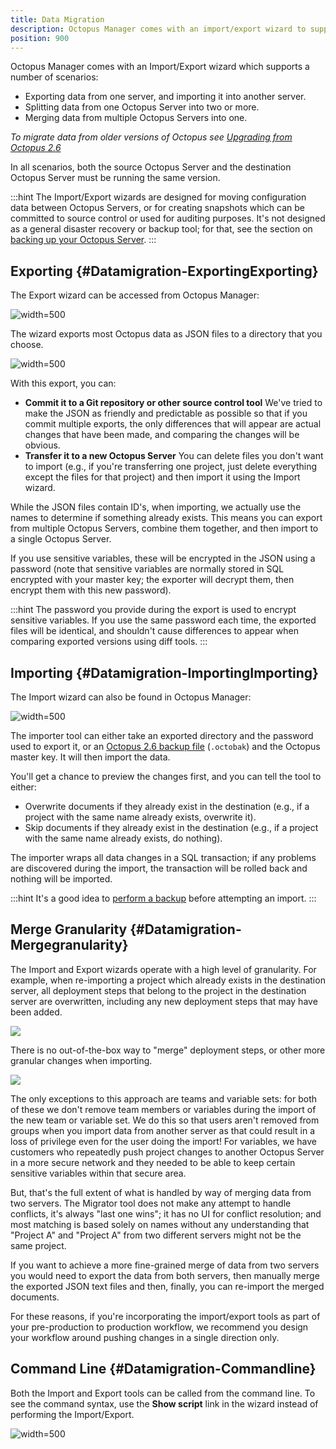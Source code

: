 ```yaml
---
title: Data Migration
description: Octopus Manager comes with an import/export wizard to support moving data between Octopus instances.
position: 900
---
```


Octopus Manager comes with an Import/Export wizard which supports a number of scenarios:

- Exporting data from one server, and importing it into another server.
- Splitting data from one Octopus Server into two or more.
- Merging data from multiple Octopus Servers into one.

*To migrate data from older versions of Octopus see [Upgrading from Octopus 2.6](/docs/administration/upgrading/upgrading-from-octopus-2.6/index.md)*

In all scenarios, both the source Octopus Server and the destination Octopus Server must be running the same version.

:::hint
The Import/Export wizards are designed for moving configuration data between Octopus Servers, or for creating snapshots which can be committed to source control or used for auditing purposes. It's not designed as a general disaster recovery or backup tool; for that, see the section on [backing up your Octopus Server](/docs/administration/backup-and-restore.md).
:::

## Exporting {#Datamigration-ExportingExporting}

The Export wizard can be accessed from Octopus Manager:

![](/docs/images/3048141/3278071.png "width=500")

The wizard exports most Octopus data as JSON files to a directory that you choose.

![](/docs/images/3048141/3278073.png "width=500")

With this export, you can:

- **Commit it to a Git repository or other source control tool** We've tried to make the JSON as friendly and predictable as possible so that if you commit multiple exports, the only differences that will appear are actual changes that have been made, and comparing the changes will be obvious.
- **Transfer it to a new Octopus Server** You can delete files you don't want to import (e.g., if you're transferring one project, just delete everything except the files for that project) and then import it using the Import wizard.

While the JSON files contain ID's, when importing, we actually use the names to determine if something already exists. This means you can export from multiple Octopus Servers, combine them together, and then import to a single Octopus Server.

If you use sensitive variables, these will be encrypted in the JSON using a password (note that sensitive variables are normally stored in SQL encrypted with your master key; the exporter will decrypt them, then encrypt them with this new password).

:::hint
The password you provide during the export is used to encrypt sensitive variables. If you use the same password each time, the exported files will be identical, and shouldn't cause differences to appear when comparing exported versions using diff tools.
:::

## Importing {#Datamigration-ImportingImporting}

The Import wizard can also be found in Octopus Manager:

![](/docs/images/3048141/3278070.png "width=500")

The importer tool can either take an exported directory and the password used to export it, or an [Octopus 2.6 backup file](/docs/administration/data-migration.md#Datamigration-ImportingImporting) (`.octobak`) and the Octopus master key. It will then import the data.

You'll get a chance to preview the changes first, and you can tell the tool to either:

- Overwrite documents if they already exist in the destination (e.g., if a project with the same name already exists, overwrite it).
- Skip documents if they already exist in the destination (e.g., if a project with the same name already exists, do nothing).

The importer wraps all data changes in a SQL transaction; if any problems are discovered during the import, the transaction will be rolled back and nothing will be imported.

:::hint
It's a good idea to [perform a backup](/docs/administration/backup-and-restore.md) before attempting an import.
:::

## Merge Granularity {#Datamigration-Mergegranularity}

The Import and Export wizards operate with a high level of granularity. For example, when re-importing a project which already exists in the destination server, all deployment steps that belong to the project in the destination server are overwritten, including any new deployment steps that may have been added.

![](/docs/images/3048141/3278323.png)

There is no out-of-the-box way to "merge" deployment steps, or other more granular changes when importing.

![](/docs/images/3048141/3278324.png)

The only exceptions to this approach are teams and variable sets: for both of these we don't remove team members or variables during the import of the new team or variable set. We do this so that users aren't removed from groups when you import data from another server as that could result in a loss of privilege even for the user doing the import! For variables, we have customers who repeatedly push project changes to another Octopus Server in a more secure network and they needed to be able to keep certain sensitive variables within that secure area.

But, that's the full extent of what is handled by way of merging data from two servers. The Migrator tool does not make any attempt to handle conflicts, it's always "last one wins"; it has no UI for conflict resolution; and most matching is based solely on names without any understanding that "Project A" and "Project A" from two different servers might not be the same project.

If you want to achieve a more fine-grained merge of data from two servers you would need to export the data from both servers, then manually merge the exported JSON text files and then, finally, you can re-import the merged documents.

For these reasons, if you're incorporating the import/export tools as part of your pre-production to production workflow, we recommend you design your workflow around pushing changes in a single direction only.

## Command Line {#Datamigration-Commandline}

Both the Import and Export tools can be called from the command line. To see the command syntax, use the **Show script** link in the wizard instead of performing the Import/Export.

![](/docs/images/3048141/3278069.png "width=500")
